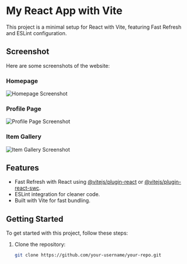 # My React App with Vite

This project is a minimal setup for React with Vite, featuring Fast Refresh and ESLint configuration.

## Screenshot

Here are some screenshots of the website:

### Homepage

![Homepage Screenshot]("https://mysliit-my.sharepoint.com/my?id=%2Fpersonal%2Fit22098450%5Fmy%5Fsliit%5Flk%2FDocuments%2FkvAudio%2FScreenshot%202025%2D04%2D18%20022423%2Epng&parent=%2Fpersonal%2Fit22098450%5Fmy%5Fsliit%5Flk%2FDocuments%2FkvAudio&ga=1")

### Profile Page

![Profile Page Screenshot](./public/screenshots/profile-page.png)

### Item Gallery

![Item Gallery Screenshot](./public/screenshots/item-gallery.png)

## Features

- Fast Refresh with React using [@vitejs/plugin-react](https://github.com/vitejs/vite-plugin-react/blob/main/packages/plugin-react/README.md) or [@vitejs/plugin-react-swc](https://github.com/vitejs/vite-plugin-react-swc).
- ESLint integration for cleaner code.
- Built with Vite for fast bundling.

## Getting Started

To get started with this project, follow these steps:

1. Clone the repository:

   ```bash
   git clone https://github.com/your-username/your-repo.git
